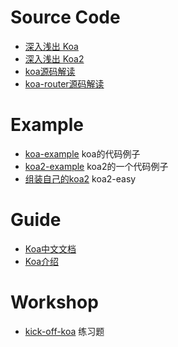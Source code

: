 # Source Code

- [深入浅出 Koa](https://github.com/berwin/Blog/issues/8)
- [深入浅出 Koa2](https://github.com/berwin/Blog/issues/9)
- [koa源码解读](http://www.ido321.com/1671.html)
- [koa-router源码解读](http://www.ido321.com/1672.html)

# Example

- [koa-example](https://github.com/nswbmw/N-blog/tree/koa) koa的代码例子
- [koa2-example](http://git.oschina.net/shiguoqing/koa2-example) koa2的一个代码例子
- [组装自己的koa2](https://github.com/Lxxyx/koa2-easy) koa2-easy

# Guide

- [Koa中文文档](http://koa.rednode.cn/)
- [Koa介绍](https://wohugb.gitbooks.io/koajs/content/index.html)


# Workshop

- [kick-off-koa](https://github.com/koajs/kick-off-koa) 练习题



















